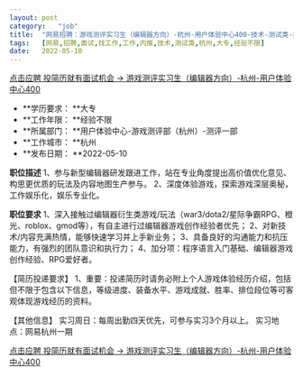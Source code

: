 ```yaml
---
layout:	post
category:	"job"
title:	"网易招聘：游戏测评实习生（编辑器方向）-杭州-用户体验中心400-技术-测试类-杭州大专经验不限"
tags:	[网易,招聘,面试,找工作,工作,内推,技术,测试类,杭州,大专,经验不限]
date:	2022-05-10
---
```


[点击应聘 投简历就有面试机会 -> 游戏测评实习生（编辑器方向）-杭州-用户体验中心400](http://mobile.bole.netease.com/bole/boleDetail?id=38460&employeeId=346f03c3cda5f04c&key=all)



- **学历要求： **大专
- **工作年限： **经验不限
- **所属部门： **用户体验中心-游戏测评部（杭州）-测评一部
- **工作城市： **杭州
- **发布日期： **2022-05-10



**职位描述**
1、参与新型编辑器研发跟进工作，站在专业角度提出高价值优化意见、构思更优质的玩法及内容地图生产参与。
 2、深度体验游戏，探索游戏深层奥秘，工作娱乐化，娱乐专业化。 
 



**职位要求**
1、深入接触过编辑器衍生类游戏/玩法（war3/dota2/星际争霸RPG、橙光、roblox、gmod等），有自主进行过编辑器游戏创作经验者优先；
2、对新技术/内容充满热情，能够快速学习并上手新业务；
3、具备良好的沟通能力和抗压能力，有强烈的团队意识和执行力；
4、加分项：程序语言入门基础、编辑器游戏创作经验、RPG爱好者。

【简历投递要求】 
1、重要：投递简历时请务必附上个人游戏体验经历介绍，包括但不限于包含以下信息，等级进度、装备水平、游戏成就、胜率、排位段位等可客观体现游戏经历的资料。   

【其他信息】
实习周日：每周出勤四天优先，可参与实习3个月以上。
实习地点：网易杭州一期



[点击应聘 投简历就有面试机会 -> 游戏测评实习生（编辑器方向）-杭州-用户体验中心400](http://mobile.bole.netease.com/bole/boleDetail?id=38460&employeeId=346f03c3cda5f04c&key=all)